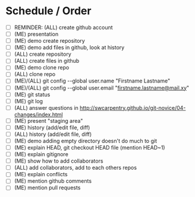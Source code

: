 # Schedule / Order

- [ ] REMINDER: (ALL) create github account
- [ ] (ME) presentation
- [ ] (ME) demo create repository
- [ ] (ME) demo add files in github, look at history
- [ ] (ALL) create repository
- [ ] (ALL) create files in github
- [ ] (ME) demo clone repo
- [ ] (ALL) clone repo
- [ ] (ME)/(ALL) git config --global user.name "Firstname Lastname"
- [ ] (ME)/(ALL) git config --global user.email "firstname.lastname@mail.xy"
- [ ] (ME) git status
- [ ] (ME) git log
- [ ] (ALL) answer questions in http://swcarpentry.github.io/git-novice/04-changes/index.html
- [ ] (ME) present "staging area"
- [ ] (ME) history (add/edit file, diff)
- [ ] (ALL) history (add/edit file, diff)
- [ ] (ME) demo adding empty directory doesn't do much to git
- [ ] (ME) explain HEAD, git checkout HEAD file (mention HEAD~1)
- [ ] (ME) explain gitignore
- [ ] (ME) show how to add collaborators
- [ ] (ALL) add collaborators, add to each others repos
- [ ] (ME) explain conflicts
- [ ] (ME) mention github comments
- [ ] (ME) mention pull requests
